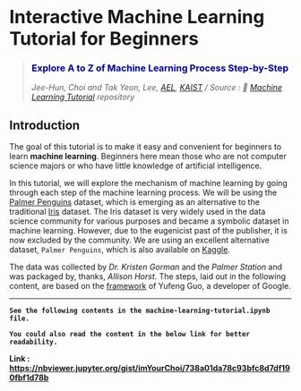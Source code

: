 # <font size = '6'>Interactive Machine Learning Tutorial for Beginners</font>

> ### <font color = 'darkblue'>Explore A to Z of Machine Learning Process Step-by-Step</font>
> _Jee-Hun, Choi and Tak Yeon, Lee, [AEL](https://reflect9.github.io/ael/), [KAIST](https://kaist.ac.kr/en/) / Source : 🤖 [Machine Learning Tutorial](https://github.com/imYourChoi/machine-learning-tutorial) repository_

## Introduction

The goal of this tutorial is to make it easy and convenient for beginners to learn __machine learning__. Beginners here mean those who are not computer science majors or who have little knowledge of artificial intelligence.

In this tutorial, we will explore the mechanism of machine learning by going through each step of the machine learning process. We will be using the [Palmer Penguins](https://github.com/allisonhorst/palmerpenguins) dataset, which is emerging as an alternative to the traditional [Iris](https://archive.ics.uci.edu/ml/datasets/iris) dataset. The Iris dataset is very widely used in the data science community for various purposes and became a symbolic dataset in machine learning. However, due to the eugenicist past of the publisher, it is now excluded by the community. We are using an excellent alternative dataset, `Palmer Penguins`, which is also available on [Kaggle](https://www.kaggle.com/ashkhagan/palmer-penguins-datasetalternative-iris-dataset).

The data was collected by _Dr. Kristen Gorman_ and the _Palmer Station_ and was packaged by, thanks, _Allison Horst_. The steps, laid out in the following content, are based on the [framework](https://www.youtube.com/watch?v=nKW8Ndu7Mjw) of Yufeng Guo, a developer of Google.

---

__`See the following contents in the machine-learning-tutorial.ipynb file.`__

__`You could also read the content in the below link for better readability.`__

__Link : https://nbviewer.jupyter.org/gist/imYourChoi/738a01da78c93bfc8d7df190fbf1d78b__

